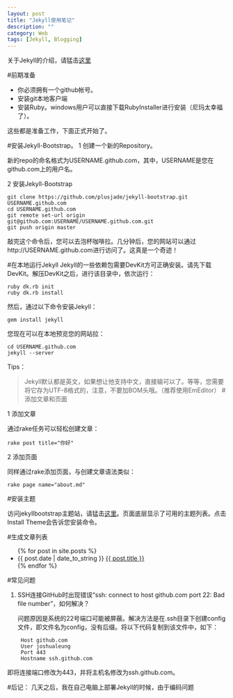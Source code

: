 ```yaml
---
layout: post
title: "Jekyll使用笔记"
description: ""
category: Web
tags: [Jekyll, Blogging]
---
```


关于Jekyll的介绍，请猛击[这里](http://jekyllbootstrap.com/)

#前期准备
* 你必须拥有一个github帐号。
* 安装git本地客户端
* 安装Ruby。windows用户可以直接下载RubyInstaller进行安装（尼玛太幸福了）。

这些都是准备工作，下面正式开始了。

#安装Jekyll-Bootstrap。
1 创建一个新的Repository。

新的repo的命名格式为USERNAME.github.com，其中，USERNAME是您在github.com上的用户名。

2 安装Jekyll-Bootstrap

	git clone https://github.com/plusjade/jekyll-bootstrap.git USERNAME.github.com
	cd USERNAME.github.com
	git remote set-url origin git@github.com:USERNAME/USERNAME.github.com.git
	git push origin master

敲完这个命令后，您可以去泡杯咖啡拉。几分钟后，您的网站可以通过http://USERNAME.github.com进行访问了。这真是一个奇迹！

#在本地运行Jekyll
Jekyll的一些依赖包需要DevKit方可正确安装。请先下载DevKit。解压DevKit之后，进行该目录中，依次运行：

	ruby dk.rb init
	ruby dk.rb install

然后，通过以下命令安装Jekyll：

	gem install jekyll

您现在可以在本地预览您的网站拉：

	cd USERNAME.github.com
	jekyll --server

Tips：

>Jekyll默认都是英文，如果想让他支持中文，直接输可以了。等等，您需要将它存为UTF-8格式的，注意，不要加BOM头哦。（推荐使用EmEditor）
#添加文章和页面

1 添加文章

通过rake任务可以轻松创建文章：

	rake post title="你好"

2 添加页面

同样通过rake添加页面，与创建文章语法类似：

	rake page name="about.md"

#安装主题

访问jekyllbootstrap主题站，请猛击[这里](http://themes.jekyllbootstrap.com/)。页面底层显示了可用的主题列表。点击Install Theme会告诉您安装命令。

#生成文章列表
	<div id="post_links">
		<ul>
			{\% for post in site.posts \%}
			<li><span>{\{ post.date | date_to_string }\}</span>  <a href="{{ post.url }}">{{ post.title }}</a></li>
			{\% endfor \%}
		</ul>
	</div>
	
#常见问题
1. SSH连接GitHub时出现错误“ssh: connect to host github.com port 22: Bad file number”，如何解决？
   
   问题原因是系统的22号端口可能被屏蔽。解决方法是在.ssh目录下创建config文件，即文件名为config，没有后缀。将以下代码复制到该文件中，如下：

		Host github.com
		User joshualeung
		Port 443
		Hostname ssh.github.com
	
即将连接端口修改为443，并将主机名修改为ssh.github.com。


#后记：
几天之后，我在自己电脑上部署Jekyll的时候，由于编码问题
